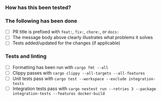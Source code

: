 <!-- Add your description of the PR here -->
<!-- You can link an issue to be auto-closed when this is merged by writing 'Closes #1234' or 'Fixes #1234' -->

### How has this been tested?
<!-- Please describe in detail how you tested your changes. N/A if it is a docs change -->

### The following has been done
<!-- Mark each item as done by replace the space in '[ ]' with an 'x', e.g. '[x]' -->

- [ ] PR title is prefixed with `feat:`, `fix:`, `chore:`, or `docs:`
- [ ] The message body above clearly illustrates what problems it solves
- [ ] Tests added/updated for the changes (if applicable)

### Tests and linting

- [ ] Formatting has been run with `cargo fmt --all`
- [ ] Clippy passes with `cargo clippy --all-targets --all-features`
- [ ] Unit tests pass with `cargo test --workspace --exclude integration-tests`
- [ ] Integration tests pass with `cargo nextest run --retries 3 --package integration-tests --features docker-build`
